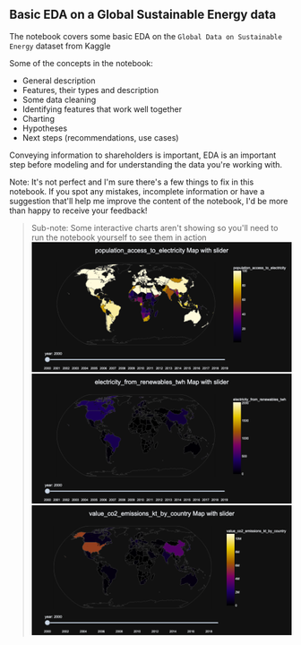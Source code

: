 ## Basic EDA on a Global Sustainable Energy data
The notebook covers some basic EDA on the `Global Data on Sustainable Energy` dataset from Kaggle

Some of the concepts in the notebook:
- General description
- Features, their types and description
- Some data cleaning
- Identifying features that work well together
- Charting
- Hypotheses
- Next steps (recommendations, use cases)

Conveying information to shareholders is important, EDA is an important step before modeling and for understanding the data you're working with.

Note: It's not perfect and I'm sure there's a few things to fix in this notebook. If you spot any mistakes, incomplete information or have a suggestion that'll help me improve the content of the notebook, I'd be more than happy to receive your feedback!

> Sub-note: Some interactive charts aren't showing so you'll need to run the notebook yourself to see them in action
![Map plot with slider](./newplot.png "mapping a map with a timeline slider")
![Map plot with slider](./newplot1.png "mapping a map with a timeline slider")
![Map plot with slider](./newplot2.png "mapping a map with a timeline slider")